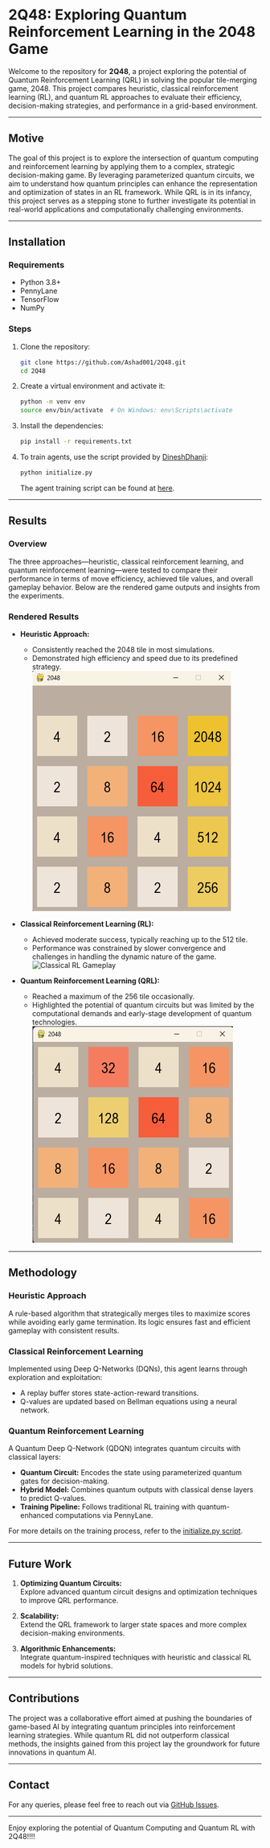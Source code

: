 # 2Q48: Exploring Quantum Reinforcement Learning in the 2048 Game

Welcome to the repository for **2Q48**, a project exploring the potential of Quantum Reinforcement Learning (QRL) in solving the popular tile-merging game, 2048. This project compares heuristic, classical reinforcement learning (RL), and quantum RL approaches to evaluate their efficiency, decision-making strategies, and performance in a grid-based environment.

---

## **Motive**

The goal of this project is to explore the intersection of quantum computing and reinforcement learning by applying them to a complex, strategic decision-making game. By leveraging parameterized quantum circuits, we aim to understand how quantum principles can enhance the representation and optimization of states in an RL framework. While QRL is in its infancy, this project serves as a stepping stone to further investigate its potential in real-world applications and computationally challenging environments.

---

## **Installation**

### **Requirements**
- Python 3.8+
- PennyLane
- TensorFlow
- NumPy

### **Steps**
1. Clone the repository:
   ```bash
   git clone https://github.com/Ashad001/2Q48.git
   cd 2Q48
   ```

2. Create a virtual environment and activate it:
   ```bash
   python -m venv env
   source env/bin/activate  # On Windows: env\Scripts\activate
   ```

3. Install the dependencies:
   ```bash
   pip install -r requirements.txt
   ```

4. To train agents, use the script provided by [DineshDhanji](https://github.com/DineshDhanji):
   ```bash
   python initialize.py
   ```
   The agent training script can be found at [here](https://github.com/DineshDhanji/2Q48/blob/master/initialize.py).

---

## **Results**

### **Overview**
The three approaches—heuristic, classical reinforcement learning, and quantum reinforcement learning—were tested to compare their performance in terms of move efficiency, achieved tile values, and overall gameplay behavior. Below are the rendered game outputs and insights from the experiments.

### **Rendered Results**
- **Heuristic Approach:**  
  - Consistently reached the 2048 tile in most simulations.  
  - Demonstrated high efficiency and speed due to its predefined strategy.  
  ![Heuristic Gameplay](./results/G42_heuristics.png)

- **Classical Reinforcement Learning (RL):**  
  - Achieved moderate success, typically reaching up to the 512 tile.  
  - Performance was constrained by slower convergence and challenges in handling the dynamic nature of the game.  
  ![Classical RL Gameplay](./images/.png)

- **Quantum Reinforcement Learning (QRL):**  
  - Reached a maximum of the 256 tile occasionally.  
  - Highlighted the potential of quantum circuits but was limited by the computational demands and early-stage development of quantum technologies.  
  ![QRL Gameplay](./results/QRL_1.png)

---

## **Methodology**

### **Heuristic Approach**
A rule-based algorithm that strategically merges tiles to maximize scores while avoiding early game termination. Its logic ensures fast and efficient gameplay with consistent results.

### **Classical Reinforcement Learning**
Implemented using Deep Q-Networks (DQNs), this agent learns through exploration and exploitation:
- A replay buffer stores state-action-reward transitions.
- Q-values are updated based on Bellman equations using a neural network.

### **Quantum Reinforcement Learning**
A Quantum Deep Q-Network (QDQN) integrates quantum circuits with classical layers:
- **Quantum Circuit:** Encodes the state using parameterized quantum gates for decision-making.  
- **Hybrid Model:** Combines quantum outputs with classical dense layers to predict Q-values.  
- **Training Pipeline:** Follows traditional RL training with quantum-enhanced computations via PennyLane.  

For more details on the training process, refer to the [initialize.py script](https://github.com/DineshDhanji/2Q48/blob/master/initialize.py).

---

## **Future Work**

1. **Optimizing Quantum Circuits:**  
   Explore advanced quantum circuit designs and optimization techniques to improve QRL performance.  

2. **Scalability:**  
   Extend the QRL framework to larger state spaces and more complex decision-making environments.  

3. **Algorithmic Enhancements:**  
   Integrate quantum-inspired techniques with heuristic and classical RL models for hybrid solutions.  

---

## **Contributions**

The project was a collaborative effort aimed at pushing the boundaries of game-based AI by integrating quantum principles into reinforcement learning strategies. While quantum RL did not outperform classical methods, the insights gained from this project lay the groundwork for future innovations in quantum AI.

---

## **Contact**
For any queries, please feel free to reach out via [GitHub Issues](https://github.com/Ashad001/2Q48/issues).

--- 

Enjoy exploring the potential of Quantum Computing and Quantum RL with 2Q48!!!!
